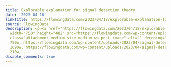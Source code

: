 ```yaml
---
title: Explorable explanation for signal detection theory
date: '2023-04-18'
linkTitle: https://flowingdata.com/2023/04/18/explorable-explanation-for-signal-detection-theory/
source: FlowingData
description: <p><a href="https://flowingdata.com/2023/04/18/explorable-explanation-for-signal-detection-theory/"><img
  width="750" height="482" src="https://flowingdata.com/wp-content/uploads/2023/04/signal-detection-theory-750x482.png"
  class="attachment-medium size-medium wp-post-image" alt="" decoding="async" srcset="https://flowingdata.com/wp-content/uploads/2023/04/signal-detection-theory-750x482.png
  750w, https://flowingdata.com/wp-content/uploads/2023/04/signal-detection-theory-1090x701.png
  1090w, https://flowingdata.com/wp-content/uploads/2023/04/signal-detection-theory-210x135.png
  210w, ...
disable_comments: true
---
```

<p><a href="https://flowingdata.com/2023/04/18/explorable-explanation-for-signal-detection-theory/"><img width="750" height="482" src="https://flowingdata.com/wp-content/uploads/2023/04/signal-detection-theory-750x482.png" class="attachment-medium size-medium wp-post-image" alt="" decoding="async" srcset="https://flowingdata.com/wp-content/uploads/2023/04/signal-detection-theory-750x482.png 750w, https://flowingdata.com/wp-content/uploads/2023/04/signal-detection-theory-1090x701.png 1090w, https://flowingdata.com/wp-content/uploads/2023/04/signal-detection-theory-210x135.png 210w, ...